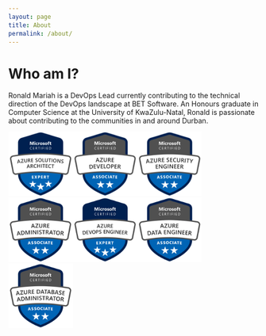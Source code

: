 ```yaml
---
layout: page
title: About
permalink: /about/
---
```

# Who am I?

Ronald Mariah is a DevOps Lead currently contributing to the technical direction of the DevOps landscape at BET Software.
An Honours graduate in Computer Science at the University of KwaZulu-Natal, Ronald is passionate about contributing to the communities in and around Durban.

<div id="badges" class="img-container">
<a href="https://www.youracclaim.com/badges/f6e0549c-f9a7-45ce-a964-e8dfb8a31d80"><img src="https://github.com/RonaldMariah/ronaldmariah.github.io/raw/main/assets/badges/azure-solutions-architect-expert-600x600.png" width="130"/></a><a href="https://www.youracclaim.com/badges/3cca7eb3-5336-4215-85e5-c34d4e385786"><img src="https://github.com/RonaldMariah/ronaldmariah.github.io/raw/main/assets/badges/AzureDeveloper-2019.png" width="130"/></a><a href="https://www.youracclaim.com/badges/846bd022-6eb8-4d56-bc40-eeeeddb19e44"><img src="https://github.com/RonaldMariah/ronaldmariah.github.io/raw/main/assets/badges/azure-security-engineer-associate600x600.png" width="130"/></a>
<a href="https://www.youracclaim.com/badges/3e1734ed-d3a5-449c-8990-33ac5589547a"><img src="https://github.com/RonaldMariah/ronaldmariah.github.io/raw/main/assets/badges/azure-administrator-associate.png" width="130"/></a><a href="https://www.youracclaim.com/badges/9d4acce5-d13a-441b-85e4-74ed36404f99"><img src="https://github.com/RonaldMariah/ronaldmariah.github.io/raw/main/assets/badges/azure-devops-engineer-expert.png" width="130"/></a><a href="https://www.youracclaim.com/badges/8bf8b63f-41aa-4f08-a551-d20876650b8c"><img src="https://github.com/RonaldMariah/ronaldmariah.github.io/raw/main/assets/badges/azure-data-engineer-associate-600x600.png" width="130"/></a><a href="https://www.youracclaim.com/badges/15388d6e-89a4-49f7-be3d-d3dd0c241a95"><img src="https://github.com/RonaldMariah/ronaldmariah.github.io/raw/main/assets/badges/azure-database-administrator-associate.png" width="130"/></a><div>